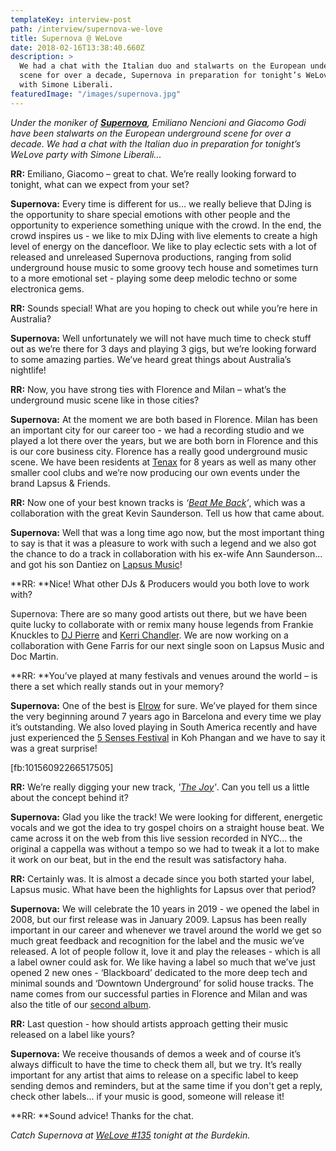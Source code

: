```yaml
---
templateKey: interview-post
path: /interview/supernova-we-love
title: Supernova @ WeLove
date: 2018-02-16T13:38:40.660Z
description: >
  We had a chat with the Italian duo and stalwarts on the European underground
  scene for over a decade, Supernova in preparation for tonight’s WeLove party
  with Simone Liberali.
featuredImage: "/images/supernova.jpg"
---
```


_Under the moniker of [**Supernova**](https://www.facebook.com/supernovaitaly/), Emiliano Nencioni and Giacomo Godi have been stalwarts on the European underground scene for over a decade. We had a chat with the Italian duo in preparation for tonight’s WeLove party with Simone Liberali..._

**RR:** Emiliano, Giacomo – great to chat. We’re really looking forward to tonight, what can we expect from your set?

**Supernova:** Every time is different for us... we really believe that DJing is the opportunity to share special emotions with other people and the opportunity to experience something unique with the crowd. In the end, the crowd inspires us - we like to mix DJing with live elements to create a high level of energy on the dancefloor. We like to play eclectic sets with a lot of released and unreleased Supernova productions, ranging from solid underground house music to some groovy tech house and sometimes turn to a more emotional set - playing some deep melodic techno or some electronica gems.

**RR:** Sounds special! What are you hoping to check out while you’re here in Australia?

**Supernova:** Well unfortunately we will not have much time to check stuff out as we’re there for 3 days and playing 3 gigs, but we’re looking forward to some amazing parties. We’ve heard great things about Australia’s nightlife!

**RR:** Now, you have strong ties with Florence and Milan – what’s the underground music scene like in those cities?

**Supernova:** At the moment we are both based in Florence. Milan has been an important city for our career too - we had a recording studio and we played a lot there over the years, but we are both born in Florence and this is our core business city. Florence has a really good underground music scene. We have been residents at [Tenax](https://www.facebook.com/TenaxOfficialPage/) for 8 years as well as many other smaller cool clubs and we’re now producing our own events under the brand Lapsus & Friends.

**RR:** Now one of your best known tracks is _‘_[_Beat Me Back_](https://www.beatport.com/track/beat-me-back-original-club/1686866)_’_, which was a collaboration with the great Kevin Saunderson. Tell us how that came about.

**Supernova:** Well that was a long time ago now, but the most important thing to say is that it was a pleasure to work with such a legend and we also got the chance to do a track in collaboration with his ex-wife Ann Saunderson... and got his son Dantiez on [Lapsus Music](https://www.facebook.com/lapsusmusicitaly/)!

**RR: **Nice! What other DJs & Producers would you both love to work with?

Supernova: There are so many good artists out there, but we have been quite lucky to collaborate with or remix many house legends from Frankie Knuckles to [DJ Pierre](https://www.facebook.com/DJPIERREACID/) and [Kerri Chandler](https://www.facebook.com/KerriChandlerOfficial/). We are now working on a collaboration with Gene Farris for our next single soon on Lapsus Music and Doc Martin.

**RR: **You’ve played at many festivals and venues around the world – is there a set which really stands out in your memory?

**Supernova:** One of the best is [Elrow](https://www.facebook.com/elrowofficial/) for sure. We’ve played for them since the very beginning around 7 years ago in Barcelona and every time we play it’s outstanding. We also loved playing in South America recently and have just experienced the [5 Senses Festival](https://www.facebook.com/5SensesFest/) in Koh Phangan and we have to say it was a great surprise!

[fb:10156092266517505]

**RR:** We’re really digging your new track, _'_[_The Joy_](https://www.beatport.com/track/the-joy-original-mix/10172293)_'_. Can you tell us a little about the concept behind it?

**Supernova:** Glad you like the track! We were looking for different, energetic vocals and we got the idea to try gospel choirs on a straight house beat. We came across it on the web from this live session recorded in NYC... the original a cappella was without a tempo so we had to tweak it a lot to make it work on our beat, but in the end the result was satisfactory haha.

**RR:** Certainly was. It is almost a decade since you both started your label, Lapsus music. What have been the highlights for Lapsus over that period?

**Supernova:** We will celebrate the 10 years in 2019 - we opened the label in 2008, but our first release was in January 2009. Lapsus has been really important in our career and whenever we travel around the world we get so much great feedback and recognition for the label and the music we’ve released. A lot of people follow it, love it and play the releases - which is all a label owner could ask for. We like having a label so much that we’ve just opened 2 new ones - ‘Blackboard’ dedicated to the more deep tech and minimal sounds and ‘Downtown Underground’ for solid house tracks. The name comes from our successful parties in Florence and Milan and was also the title of our [second album](https://itunes.apple.com/ag/album/downtown-underground/id338126540).

**RR:** Last question - how should artists approach getting their music released on a label like yours?

**Supernova:** We receive thousands of demos a week and of course it’s always difficult to have the time to check them all, but we try. It’s really important for any artist that aims to release on a specific label to keep sending demos and reminders, but at the same time if you don't get a reply, check other labels... if your music is good, someone will release it!

**RR: **Sound advice! Thanks for the chat.

_Catch Supernova at _[_WeLove #135_](https://www.facebook.com/events/349213912212877/)_ tonight at the Burdekin._
